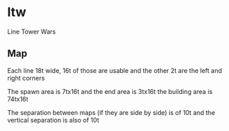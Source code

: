 # ltw
Line Tower Wars

## Map

Each line 18t wide, 16t of those are usable and the other 2t are the left and right corners

The spawn area is 7tx16t and the end area is 3tx16t the building area is 74tx16t

The separation between maps (if they are side by side) is of 10t and the vertical separation is also of 10t
